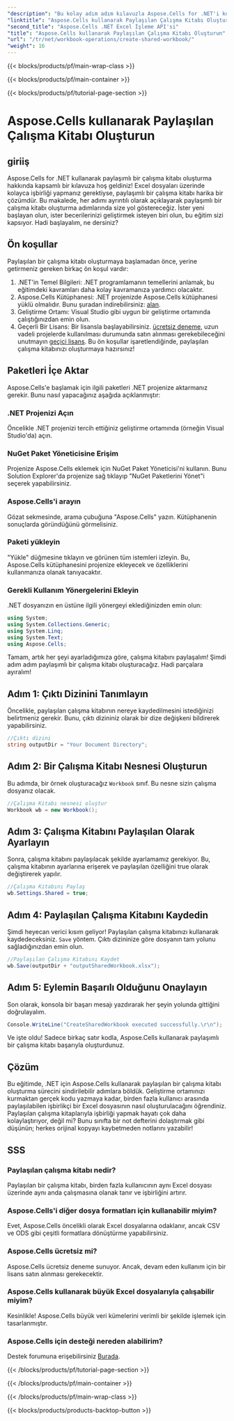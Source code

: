 ```yaml
---
"description": "Bu kolay adım adım kılavuzla Aspose.Cells for .NET'i kullanarak paylaşımlı çalışma kitapları oluşturarak sorunsuz işbirliğinin kilidini açın."
"linktitle": "Aspose.Cells kullanarak Paylaşılan Çalışma Kitabı Oluşturun"
"second_title": "Aspose.Cells .NET Excel İşleme API'si"
"title": "Aspose.Cells kullanarak Paylaşılan Çalışma Kitabı Oluşturun"
"url": "/tr/net/workbook-operations/create-shared-workbook/"
"weight": 16
---
```


{{< blocks/products/pf/main-wrap-class >}}

{{< blocks/products/pf/main-container >}}

{{< blocks/products/pf/tutorial-page-section >}}

# Aspose.Cells kullanarak Paylaşılan Çalışma Kitabı Oluşturun

## giriiş
Aspose.Cells for .NET kullanarak paylaşımlı bir çalışma kitabı oluşturma hakkında kapsamlı bir kılavuza hoş geldiniz! Excel dosyaları üzerinde kolayca işbirliği yapmanız gerektiyse, paylaşımlı bir çalışma kitabı harika bir çözümdür. Bu makalede, her adımı ayrıntılı olarak açıklayarak paylaşımlı bir çalışma kitabı oluşturma adımlarında size yol göstereceğiz. İster yeni başlayan olun, ister becerilerinizi geliştirmek isteyen biri olun, bu eğitim sizi kapsıyor. Hadi başlayalım, ne dersiniz?
## Ön koşullar
Paylaşılan bir çalışma kitabı oluşturmaya başlamadan önce, yerine getirmeniz gereken birkaç ön koşul vardır:
1. .NET'in Temel Bilgileri: .NET programlamanın temellerini anlamak, bu eğitimdeki kavramları daha kolay kavramanıza yardımcı olacaktır.
2. Aspose.Cells Kütüphanesi: .NET projenizde Aspose.Cells kütüphanesi yüklü olmalıdır. Bunu şuradan indirebilirsiniz: [alan](https://releases.aspose.com/cells/net/).
3. Geliştirme Ortamı: Visual Studio gibi uygun bir geliştirme ortamında çalıştığınızdan emin olun.
4. Geçerli Bir Lisans: Bir lisansla başlayabilirsiniz. [ücretsiz deneme](https://releases.aspose.com/), uzun vadeli projelerde kullanılması durumunda satın alınması gerekebileceğini unutmayın [geçici lisans](https://purchase.aspose.com/temporary-license/).
Bu ön koşullar işaretlendiğinde, paylaşılan çalışma kitabınızı oluşturmaya hazırsınız!
## Paketleri İçe Aktar
Aspose.Cells'e başlamak için ilgili paketleri .NET projenize aktarmanız gerekir. Bunu nasıl yapacağınız aşağıda açıklanmıştır:
### .NET Projenizi Açın
Öncelikle .NET projenizi tercih ettiğiniz geliştirme ortamında (örneğin Visual Studio'da) açın.
### NuGet Paket Yöneticisine Erişim
Projenize Aspose.Cells eklemek için NuGet Paket Yöneticisi'ni kullanın. Bunu Solution Explorer'da projenize sağ tıklayıp "NuGet Paketlerini Yönet"i seçerek yapabilirsiniz.
### Aspose.Cells'i arayın
Gözat sekmesinde, arama çubuğuna "Aspose.Cells" yazın. Kütüphanenin sonuçlarda göründüğünü görmelisiniz.
### Paketi yükleyin
"Yükle" düğmesine tıklayın ve görünen tüm istemleri izleyin. Bu, Aspose.Cells kütüphanesini projenize ekleyecek ve özelliklerini kullanmanıza olanak tanıyacaktır.
### Gerekli Kullanım Yönergelerini Ekleyin
.NET dosyanızın en üstüne ilgili yönergeyi eklediğinizden emin olun:
```csharp
using System;
using System.Collections.Generic;
using System.Linq;
using System.Text;
using Aspose.Cells;
```
Tamam, artık her şeyi ayarladığımıza göre, çalışma kitabını paylaşalım!
Şimdi adım adım paylaşımlı bir çalışma kitabı oluşturacağız. Hadi parçalara ayıralım!
## Adım 1: Çıktı Dizinini Tanımlayın
Öncelikle, paylaşılan çalışma kitabının nereye kaydedilmesini istediğinizi belirtmeniz gerekir. Bunu, çıktı dizininiz olarak bir dize değişkeni bildirerek yapabilirsiniz.
```csharp
//Çıktı dizini
string outputDir = "Your Document Directory";
```
## Adım 2: Bir Çalışma Kitabı Nesnesi Oluşturun
Bu adımda, bir örnek oluşturacağız `Workbook` sınıf. Bu nesne sizin çalışma dosyanız olacak.
```csharp
//Çalışma Kitabı nesnesi oluştur
Workbook wb = new Workbook();
```
## Adım 3: Çalışma Kitabını Paylaşılan Olarak Ayarlayın
Sonra, çalışma kitabını paylaşılacak şekilde ayarlamamız gerekiyor. Bu, çalışma kitabının ayarlarına erişerek ve paylaşılan özelliğini true olarak değiştirerek yapılır.
```csharp
//Çalışma Kitabını Paylaş
wb.Settings.Shared = true;
```
## Adım 4: Paylaşılan Çalışma Kitabını Kaydedin
Şimdi heyecan verici kısım geliyor! Paylaşılan çalışma kitabınızı kullanarak kaydedeceksiniz. `Save` yöntem. Çıktı dizininize göre dosyanın tam yolunu sağladığınızdan emin olun.
```csharp
//Paylaşılan Çalışma Kitabını Kaydet
wb.Save(outputDir + "outputSharedWorkbook.xlsx");
```
## Adım 5: Eylemin Başarılı Olduğunu Onaylayın
Son olarak, konsola bir başarı mesajı yazdırarak her şeyin yolunda gittiğini doğrulayalım.
```csharp
Console.WriteLine("CreateSharedWorkbook executed successfully.\r\n");
```
Ve işte oldu! Sadece birkaç satır kodla, Aspose.Cells kullanarak paylaşımlı bir çalışma kitabı başarıyla oluşturdunuz.
## Çözüm
Bu eğitimde, .NET için Aspose.Cells kullanarak paylaşılan bir çalışma kitabı oluşturma sürecini sindirilebilir adımlara böldük. Geliştirme ortamınızı kurmaktan gerçek kodu yazmaya kadar, birden fazla kullanıcı arasında paylaşılabilen işbirlikçi bir Excel dosyasının nasıl oluşturulacağını öğrendiniz.
Paylaşılan çalışma kitaplarıyla işbirliği yapmak hayatı çok daha kolaylaştırıyor, değil mi? Bunu sınıfta bir not defterini dolaştırmak gibi düşünün; herkes orijinal kopyayı kaybetmeden notlarını yazabilir!
## SSS
### Paylaşılan çalışma kitabı nedir?  
Paylaşılan bir çalışma kitabı, birden fazla kullanıcının aynı Excel dosyası üzerinde aynı anda çalışmasına olanak tanır ve işbirliğini artırır.
### Aspose.Cells'i diğer dosya formatları için kullanabilir miyim?  
Evet, Aspose.Cells öncelikli olarak Excel dosyalarına odaklanır, ancak CSV ve ODS gibi çeşitli formatlara dönüştürme yapabilirsiniz.
### Aspose.Cells ücretsiz mi?  
Aspose.Cells ücretsiz deneme sunuyor. Ancak, devam eden kullanım için bir lisans satın alınması gerekecektir.
### Aspose.Cells kullanarak büyük Excel dosyalarıyla çalışabilir miyim?  
Kesinlikle! Aspose.Cells büyük veri kümelerini verimli bir şekilde işlemek için tasarlanmıştır.
### Aspose.Cells için desteği nereden alabilirim?  
Destek forumuna erişebilirsiniz [Burada](https://forum.aspose.com/c/cells/9).

{{< /blocks/products/pf/tutorial-page-section >}}

{{< /blocks/products/pf/main-container >}}

{{< /blocks/products/pf/main-wrap-class >}}

{{< blocks/products/products-backtop-button >}}